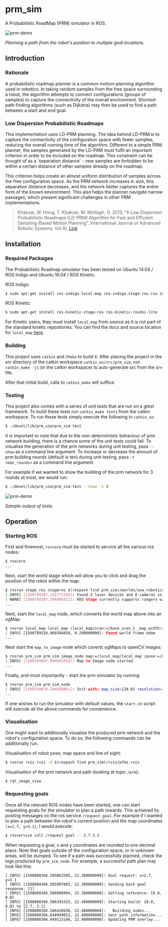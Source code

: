 # prm_sim
A Probabilistic RoadMap (PRM) simulator in ROS.

![prm-demo](https://i.imgur.com/OTk9mVd.gif)

_Planning a path from the robot's position to multiple goal locations._

## Introduction
### Rationale

A probabilistic roadmap planner is a common motion-planning algorithm used in robotics. In taking random samples from the free space surrounding a robot, the algorithm attempts to connect configurations (groups of samples) to capture the connectivity of the overall environment. Shortest path finding algorithms (such as Dijkstra) may then be used to find a path between a start and end goal.

### Low Dispersion Probabilistic Roadmaps

This implementation uses LD-PRM planning. The idea behind LD-PRM is to capture the connectivity of the configuration space with fewer samples, reducing the overall running time of the algorithm. Different to a simple PRM planner, the samples generated by the LD-PRM must fulfil an important criterion in order to be included on the roadmap. This constraint can be thought of as a 'separation distance' - new samples are forbidden to be within a certain distance of other samples already on the roadmap.

This criterion helps create an almost uniform distribution of samples across the free configuration space. As the PRM network increases in size, this separation distance decreases, and the network better captures the entire form of the known environment. This also helps the planner navigate narrow passages, which present significant challenges in other PRM implementations.

> Khaksar, W. Hong, T. Khaksar, M. Motlagh, O. 2013, "A Low Dispersion Probabilistic Roadmaps (LD-PRM) Algorithm for Fast and Efficient Sampling-Based Motion Planning", International Journal of Advanced Robotic Systems, Vol.10, [Link](http://cdn.intechopen.com/pdfs/45913.pdf)

## Installation
### Required Packages

The Probabilistic Roadmap simulator has been tested on Ubuntu 14.04 / ROS Indigo and Ubuntu 16.04 / ROS Kinetic.

ROS Indigo:
```bash
$ sudo apt-get install ros-indigo-local-map ros-indigo-stage-ros ros-indigo-rosdoc-lite
```
ROS Kinetic:
```bash
$ sudo apt-get install ros-kinetic-stage-ros ros-kinetic-rosdoc-lite
```
For Kinetic users, they must install `local_map` from source as it is not part of the standard kinetic repositories. You can find the docs and source location for `local_map` [here](http://wiki.ros.org/local_map).

### Building

This project uses `catkin` and `CMake` to build it. After placing the project in the src directory of the catkin workspace `catkin_ws/src/prm_sim`, run `catkin_make -j1` (in the catkin workspace) to auto-generate src from the srv file.

After that initial build, calls to `catkin_make` will suffice.

### Testing

This project also comes with a series of unit tests that are run on a gtest framework. To build these tests run `catkin_make tests` from the catkin workspace. To run these tests simply execute the following in `catkin_ws`:
```bash
$ ./devel/lib/prm_sim/prm_sim-test
```

It is important to note that due to the non-deterministic behaviour of prm network building, there is a chance some of the unit tests could fail. To visualise the generation of the prm networks during unit testing, pass `--show` as a command line argument. To increase or decrease the amount of prm building rounds (default is ten) during unit testing, pass `-t <max_rounds>` as a command line argument.

For example if we wanted to show the building of the prm network for 3 rounds at most, we would run:

```bash
$ ./devel/lib/prm_sim/prm_sim-test --show -t 3
```
![prm-demo](https://i.imgur.com/ZJcMwlA.gif)

_Sample output of tests._

## Operation
### Starting ROS

First and foremost, `roscore` must be started to service all the various ros nodes:
```bash
$ roscore
...
```
Next, start the world stage which will allow you to click and drag the position of the robot within the map:
```bash
$ rosrun stage_ros stageros $(rospack find prm_sim)/worlds/uoa_robotics_lab.world
[ INFO] [1508799387.191771549]: Found 2 laser devices and 0 cameras in robot 0
[ WARN] [1508799387.298406431]: ROS Stage currently supports rangers with 1 sensor only.
...
```
Next, start the `local_map` node, which converts the world map above into an ogMap:
```bash
$ rosrun local_map local_map /local_map/scan:=/base_scan_1 _map_width:=200 _map_height:=200 _map_resolution:=0.1
[ INFO] [1508799528.068394858, 0.200000000]: Found world frame odom
...
```
Next start the `map_to_image` node which coverts ogMaps to openCV images:
```bash
$ rosrun prm_sim prm_sim_image_node map:=/local_map/local_map /pose:=/odom
[ INFO] [1508799607.900065056]: Map to Image node started.
...
```
Finally, and most importantly - start the prm simulator by running:
```bash
$ rosrun prm_sim prm_sim_node
[ INFO] [1508799676.104498061]: Init with: map_size={20.0} resolution={0.1} robot_diameter={0.2} density={5}
...
```

If one wishes to run the simulator with default values, the `start.sh` script will execute all the above commands for convenience.

### Visualisation

One might want to additionally visualise the produced prm network and the robot's configuration space. To do so, the following commands can be additionally run.

Visualisation of robot pose, map space and line of sight:
```bash
$ rosrun rviz rviz -d $(rospack find prm_sim)/rviz/pfms.rviz
```
Visualisation of the prm network and path (looking at topic `/prm`):
```bash
$ rqt_image_view
```

### Requesting goals

Once all the relevant ROS nodes have been started, one can start requesting goals for the simulator to plan a path towards. This achieved by posting messages on the ros service `/request_goal`. For example if I wanted to plan a path between the robot's current position and the map coordinates `(x=2.7, y=3.1)`, I would execute:
```bash
$ rosservice call /request_goal -- 2.7 3.1
```
When requesting a goal, x and y coordinates are rounded to one decimal place. Note that goals outside of the configuration space, or in unknown areas, will be dumped. To see if a path was successfully planned, check the logs produced by `prm_sim_node`. For example, a successful path plan may look like this:

```
[ INFO] [1508800366.505862595, 22.300000000]: Goal request: x=2.7, y=3.1
[ INFO] [1508800366.505907803, 22.300000000]: Sending back goal response: [1]
[ INFO] [1508800366.506000994, 22.300000000]: Setting reference: {0.0, 0.0}
[ INFO] [1508800366.586393333, 22.400000000]: Starting build: {0.0, 0.0} to {2.7, 3.1}
[ INFO] [1508800366.586428938, 22.400000000]:   Building nodes...
[ INFO] [1508800366.648999653, 22.400000000]: Sent path information...
[ INFO] [1508800366.649113146, 22.400000000]: Updating PRM overlay...
```

